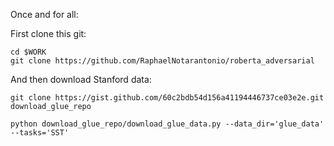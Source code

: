 Once and for all:

First clone this git:

```
cd $WORK
git clone https://github.com/RaphaelNotarantonio/roberta_adversarial
```

And then download Stanford data:

```
git clone https://gist.github.com/60c2bdb54d156a41194446737ce03e2e.git download_glue_repo

python download_glue_repo/download_glue_data.py --data_dir='glue_data' --tasks='SST'
```

